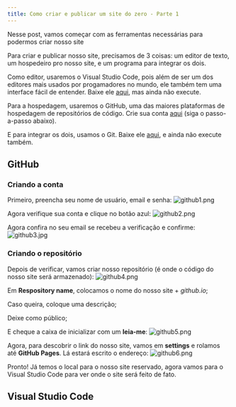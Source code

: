 ```yaml
---
title: Como criar e publicar um site do zero - Parte 1
---
```

Nesse post, vamos começar com as ferramentas necessárias para podermos criar nosso site

Para criar e publicar nosso site, precisamos de 3 coisas: um editor de texto, um hospedeiro pro nosso site, e um programa para integrar os dois.

<!--more-->

Como editor, usaremos o Visual Studio Code, pois além de ser um dos editores mais usados por progamadores no mundo, ele também tem uma interface fácil de entender. Baixe ele [aqui](https://code.visualstudio.com/), mas ainda não execute.

Para a hospedagem, usaremos o GitHub, uma das maiores plataformas de hospedagem de repositórios de código. Crie sua conta [aqui](https://github.com/) (siga o passo-a-passo abaixo).

E para integrar os dois, usamos o Git. Baixe ele [aqui](https://www.git-scm.com/), e ainda não execute também.

## GitHub

### Criando a conta

Primeiro, preencha seu nome de usuário, email e senha:
![github1.png](https://heitormaverick.github.io/easycoding/images/github1.png)

Agora verifique sua conta e clique no botão azul:
![github2.png](https://heitormaverick.github.io/easycoding/images/github2.png)

Agora confira no seu email se recebeu a verificação e confirme:
![github3.jpg](https://heitormaverick.github.io/easycoding/images/github3.jpg)

### Criando o repositório

Depois de verificar, vamos criar nosso repositório (é onde o código do nosso site será armazenado):
![github4.png](https://heitormaverick.github.io/easycoding/images/github4.png)

Em **Respository name**, colocamos o nome do nosso site + *github.io*;

Caso queira, coloque uma descrição;

Deixe como público;

E cheque a caixa de inicializar com um **leia-me**:
![github5.png](https://heitormaverick.github.io/easycoding/images/github5.png)

Agora, para descobrir o link do nosso site, vamos em **settings** e rolamos até **GitHub Pages**. Lá estará escrito o endereço:
![github6.png](https://heitormaverick.github.io/easycoding/images/github6.png)

Pronto! Já temos o local para o nosso site reservado, agora vamos para o Visual Studio Code para ver onde o site será feito de fato.

## Visual Studio Code
